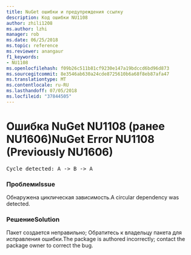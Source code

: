 ```yaml
---
title: NuGet ошибки и предупреждения ссылку
description: Код ошибки NU1108
author: zhili1208
ms.author: lzhi
manager: rob
ms.date: 06/25/2018
ms.topic: reference
ms.reviewer: anangaur
f1_keywords:
- NU1108
ms.openlocfilehash: f09b26c511b81cf9230e147a19bdccd6bd96d873
ms.sourcegitcommit: 8e3546ab630a24cde8725610b6a68f8eb87afa47
ms.translationtype: MT
ms.contentlocale: ru-RU
ms.lasthandoff: 07/05/2018
ms.locfileid: "37844505"
---
```

# <a name="nuget-error-nu1108-previously-nu1606"></a><span data-ttu-id="c32d3-103">Ошибка NuGet NU1108 (ранее NU1606)</span><span class="sxs-lookup"><span data-stu-id="c32d3-103">NuGet Error NU1108 (Previously NU1606)</span></span>

<pre>Cycle detected: A -> B -> A</pre>

### <a name="issue"></a><span data-ttu-id="c32d3-104">Проблеми</span><span class="sxs-lookup"><span data-stu-id="c32d3-104">Issue</span></span>
<span data-ttu-id="c32d3-105">Обнаружена циклическая зависимость.</span><span class="sxs-lookup"><span data-stu-id="c32d3-105">A circular dependency was detected.</span></span>

### <a name="solution"></a><span data-ttu-id="c32d3-106">Решение</span><span class="sxs-lookup"><span data-stu-id="c32d3-106">Solution</span></span>
<span data-ttu-id="c32d3-107">Пакет создается неправильно; Обратитесь к владельцу пакета для исправления ошибки.</span><span class="sxs-lookup"><span data-stu-id="c32d3-107">The package is authored incorrectly; contact the package owner to correct the bug.</span></span>